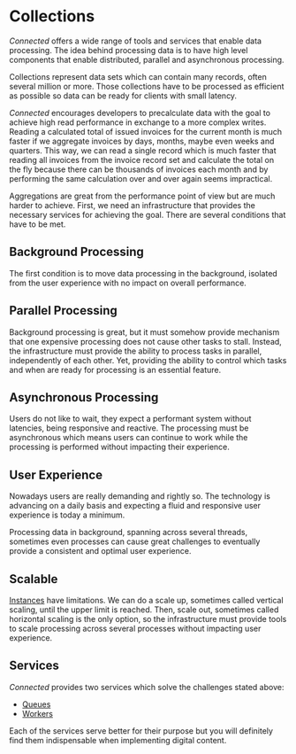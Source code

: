 # Collections

*Connected* offers a wide range of tools and services that enable data processing. The idea behind processing data is to have high level components that enable distributed, parallel and asynchronous processing. 

Collections represent data sets which can contain many records, often several million or more. Those collections have to be processed as efficient as possible so data can be ready for clients with small latency.

*Connected* encourages developers to precalculate data with the goal to achieve high read performance in exchange to a more complex writes. Reading a calculated total of issued invoices for the current month is much faster if we aggregate invoices by days, months, maybe even weeks and quarters. This way, we can read a single record which is much faster that reading all invoices from the invoice record set and calculate the total on the fly because there can be thousands of invoices each month and by performing the same calculation over and over again seems impractical.

Aggregations are great from the performance point of view but are much harder to achieve. First, we need an infrastructure that provides the necessary services for achieving the goal. There are several conditions that have to be met.

## Background Processing

The first condition is to move data processing in the background, isolated from the user experience with no impact on overall performance.

## Parallel Processing

Background processing is great, but it must somehow provide mechanism that one expensive processing does not cause other tasks to stall. Instead, the infrastructure must provide the ability to process tasks in parallel, independently of each other. Yet, providing the ability to control which tasks and when are ready for processing is an essential feature.

## Asynchronous Processing

Users do not like to wait, they expect a performant system without latencies, being responsive and reactive. The processing must be asynchronous which means users can continue to work while the processing is performed without impacting their experience.

## User Experience

Nowadays users are really demanding and rightly so. The technology is advancing on a daily basis and expecting a fluid and responsive user experience is today a minimum.

Processing data in background, spanning across several threads, sometimes even processes can cause great challenges to eventually provide a consistent and optimal user experience.

## Scalable

[Instances](../../Environment/Instance.md) have limitations. We can do a scale up, sometimes called vertical scaling, until the upper limit is reached. Then, scale out, sometimes called horizontal scaling is the only option, so the infrastructure must provide tools to scale processing across several processes without impacting user experience.

## Services

*Connected* provides two services which solve the challenges stated above:

- [Queues](Queues.md)
- [Workers](../../ServiceLayer/Workers/README.md)

Each of the services serve better for their purpose but you will definitely find them indispensable when implementing digital content. 